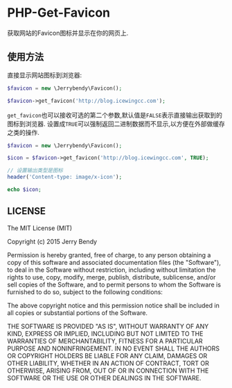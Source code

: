 # PHP-Get-Favicon

获取网站的Favicon图标并显示在你的网页上.

## 使用方法

直接显示网站图标到浏览器:
```php
$favicon = new \Jerrybendy\Favicon();

$favicon->get_favicon('http://blog.icewingcc.com');

```

`get_favicon`也可以接收可选的第二个参数,默认值是`FALSE`表示直接输出获取到的图标到浏览器. 设置成`TRUE`可以强制返回二进制数据而不显示,以方便在外部做缓存之类的操作.

```php
$favicon = new \Jerrybendy\Favicon();

$icon = $favicon->get_favicon('http://blog.icewingcc.com', TRUE);

// 设置输出类型是图标
header('Content-type: image/x-icon');

echo $icon;
```

## LICENSE

The MIT License (MIT)

Copyright (c) 2015 Jerry Bendy

Permission is hereby granted, free of charge, to any person obtaining a copy
of this software and associated documentation files (the "Software"), to deal
in the Software without restriction, including without limitation the rights
to use, copy, modify, merge, publish, distribute, sublicense, and/or sell
copies of the Software, and to permit persons to whom the Software is
furnished to do so, subject to the following conditions:

The above copyright notice and this permission notice shall be included in all
copies or substantial portions of the Software.

THE SOFTWARE IS PROVIDED "AS IS", WITHOUT WARRANTY OF ANY KIND, EXPRESS OR
IMPLIED, INCLUDING BUT NOT LIMITED TO THE WARRANTIES OF MERCHANTABILITY,
FITNESS FOR A PARTICULAR PURPOSE AND NONINFRINGEMENT. IN NO EVENT SHALL THE
AUTHORS OR COPYRIGHT HOLDERS BE LIABLE FOR ANY CLAIM, DAMAGES OR OTHER
LIABILITY, WHETHER IN AN ACTION OF CONTRACT, TORT OR OTHERWISE, ARISING FROM,
OUT OF OR IN CONNECTION WITH THE SOFTWARE OR THE USE OR OTHER DEALINGS IN THE
SOFTWARE.

